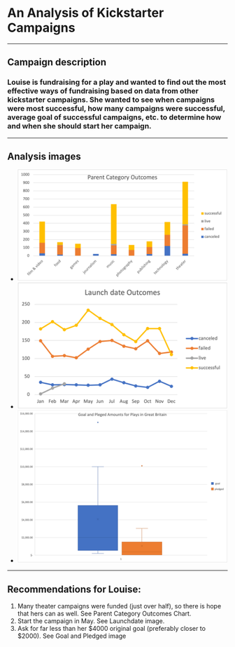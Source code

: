 # An Analysis of Kickstarter Campaigns
---
## Campaign description
### Louise is fundraising for a play and wanted to find out the most effective ways of fundraising based on data from other kickstarter campaigns. She wanted to see when campaigns were most successful, how many campaigns were successful, average goal of successful campaigns, etc. to determine how and when she should start her campaign. 
---
## Analysis images
- ![Parent Category Outcomes Chart.png](https://github.com/emariecovey/Kickstarter-analysis/blob/main/Parent%20Category%20Outcomes%20Chart.png)
- ![Launchdate.png](https://github.com/emariecovey/Kickstarter-analysis/blob/main/launchdate.png)
- ![Goal and pledged](https://github.com/emariecovey/Kickstarter-analysis/blob/main/Goal%20and%20pledged.png)
---
## Recommendations for Louise: 
1. Many theater campaigns were funded (just over half), so there is hope that hers can as well. See Parent Category Outcomes Chart. 
2. Start the campaign in May. See Launchdate image.
3. Ask for far less than her $4000 original goal (preferably closer to $2000). See Goal and Pledged image
